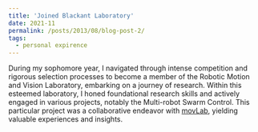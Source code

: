 ```yaml
---
title: 'Joined Blackant Laboratory'
date: 2021-11
permalink: /posts/2013/08/blog-post-2/
tags:
  - personal expirence
---
```


During my sophomore year, I navigated through intense competition and rigorous selection processes to become a member of the Robotic Motion and Vision Laboratory, embarking on a journey of research. Within this esteemed laboratory, I honed foundational research skills and actively engaged in various projects, notably the Multi-robot Swarm Control. This particular project was a collaborative endeavor with [movLab](https://www.amovlab.com/), yielding valuable experiences and insights.
